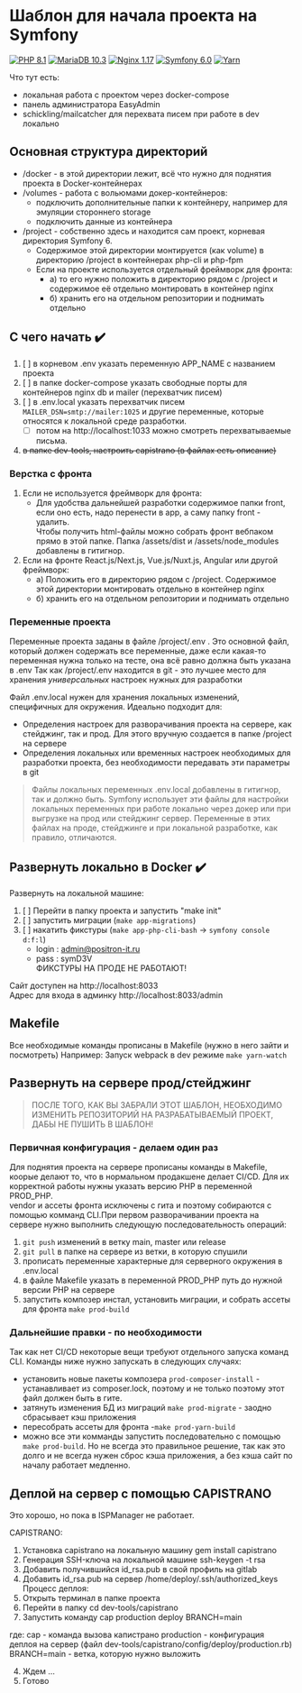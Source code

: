 # Шаблон для начала проекта на Symfony
[![PHP 8.1](https://img.shields.io/badge/php-8.1-%23777BB4?style=for-the-badge&logo=php&logoColor=black">)](https://www.php.net/releases/7_4_0.php)
[![MariaDB 10.3](https://img.shields.io/badge/MariaDB-10.3-003545?style=for-the-badge&logo=mariadb&logoColor=white)](https://mariadb.com/kb/en/mariadb-10332-release-notes/)
[![Nginx 1.17](https://img.shields.io/badge/nginx-1.17-%23009639.svg?style=for-the-badge&logo=nginx&logoColor=white)](https://nginx.org/en/CHANGES-1.18)
[![Symfony 6.0](https://img.shields.io/badge/symfony-6.0-%23000000.svg?style=for-the-badge&logo=symfony&logoColor=white)](https://symfony.com/doc/5.3)
[![Yarn](https://img.shields.io/badge/yarn-%232C8EBB.svg?style=for-the-badge&logo=yarn&logoColor=white)](https://www.npmjs.com/package/yarn/v/1.22.5)

Что тут есть:
+ локальная работа с проектом через docker-compose
+ панель администратора EasyAdmin
+ schickling/mailcatcher для перехвата писем при работе в dev локально

## Основная структура директорий
- /docker - в этой директории лежит, всё что нужно для поднятия проекта в Docker-контейнерах
- /volumes - работа с вольюмами докер-контейнеров:
  - подключить дополнительные папки к контейнеру, например для эмуляции стороннего storage
  - подключить данные из контейнера
- /project - собственно здесь и находится сам проект, корневая директория Symfony 6.
  - Содержимое этой директории монтируется (как volume) в директорию /project в контейнерах php-cli и php-fpm
  - Если на проекте используется отдельный фреймворк для фронта:
    - а) то его нужно положить в директорию рядом с /project и содержимое её отдельно монтировать в контейнер nginx
    - б) хранить его на отдельном репозитории и поднимать отдельно

## С чего начать :heavy_check_mark:

1) [ ] в корневом .env указать переменную APP_NAME с названием проекта
2) [ ] в папке docker-compose указать свободные порты для контейнеров nginx db и mailer (перехватчик писем)
3) [ ] в .env.local указать перехватчик писем ```MAILER_DSN=smtp://mailer:1025``` и другие переменные, которые относятся 
к локальной среде разработки. 
    - [ ] потом на http://localhost:1033 можно смотреть перехватываемые письма.
4) ~~в папке dev-tools, настроить capistrano  (в файлах есть описание)~~

### Верстка с фронта
1. Если не используется фреймворк для фронта:
   - Для удобства дальнейшей разработки содержимое папки front, если оно есть, надо перенести в app, а саму папку front - удалить. \
      Чтобы получить html-файлы можно собрать фронт вебпаком прямо в этой папке. Папка /assets/dist и /assets/node_modules добавлены в гитигнор.
2. Если на фронте React.js/Next.js, Vue.js/Nuxt.js, Angular или другой фреймворк:
    - а) Положить его в директорию рядом с /project. Содержимое этой директории монтировать отдельно в контейнер nginx
    - б) хранить его на отдельном репозитории и поднимать отдельно

### Переменные проекта
Переменные проекта заданы в файле /project/.env . Это основной файл, который должен содержать все переменные, даже если 
какая-то переменная нужна только на тесте, она всё равно должна быть указана в .env
Так как /project/.env находится в git - это лучшее место для хранения *универсальных* настроек нужных для разработки

Файл .env.local нужен для хранения локальных изменений, специфичных для окружения. Идеально подходит для:
- Определения настроек для разворачивания проекта на сервере, как стейджинг, так и прод. Для этого вручную создается 
в папке /project на сервере
- Определения локальных или временных настроек необходимых для разработки проекта, без необходимости передавать эти 
параметры в git 

> Файлы локальных переменных .env.local добавлены в гитигнор, так и должно быть. Symfony использует эти файлы для настройки
локальных переменных при работе локально через докер или при выгрузке на прод или стейджинг сервер. Переменные в этих файлах 
на проде, стейджинге и при локальной разработке, как правило, отличаются.  

## Развернуть локально в Docker :heavy_check_mark:
Развернуть на локальной машине:
1) [ ] Перейти в папку проекта и запустить "make init"
2) [ ] запустить миграции (``make app-migrations``)
3) [ ] накатить фикстуры (``make app-php-cli-bash`` -> ``symfony console d:f:l``)
    - login : admin@positron-it.ru
    - pass : symD3V \
    ФИКСТУРЫ НА ПРОДЕ НЕ РАБОТАЮТ!

Сайт доступен на http://localhost:8033 \
Адрес для входа в админку http://localhost:8033/admin

## Makefile
Все необходимые команды прописаны в Makefile (нужно в него зайти и посмотреть)
Например:
Запуск webpack в dev режиме
```make yarn-watch```

## Развернуть на сервере прод/стейджинг

> ПОСЛЕ ТОГО, КАК ВЫ ЗАБРАЛИ ЭТОТ ШАБЛОН,
НЕОБХОДИМО ИЗМЕНИТЬ РЕПОЗИТОРИЙ НА РАЗРАБАТЫВАЕМЫЙ ПРОЕКТ, ДАБЫ НЕ ПУШИТЬ В ШАБЛОН!

### Первичная конфигурация - делаем один раз

Для поднятия проекта на сервере прописаны команды в Makefile, коорые делают то, что в нормальном продакшене
делает CI/CD. Для их корректной работы нужны указать версию PHP в переменной PROD_PHP. \
vendor и ассеты фронта исключены с гита и поэтому собираются с помощью комманд CLI.При первом разворачивании проекта на 
сервере нужно выполнить следующую последовательность операций:

1) ```git push``` изменений в ветку main, master или release
2) ```git pull``` в папке на сервере из ветки, в которую спушили
3) прописать переменные характерные для серверного окружения в .env.local
4) в файле Makefile указать в переменной PROD_PHP путь до нужной версии PHP на сервере
5) запустить композер инстал, установить миграции, и собрать ассеты для фронта ```make prod-build```

### Дальнейшие правки - по необходимости
Так как нет CI/CD некоторые вещи требуют отдельного запуска команд CLI. Команды ниже нужно запускать в следующих
случаях:
- установить новые пакеты композера ```prod-composer-install``` - устанавливает из composer.lock, поэтому 
и не только поэтому этот файл должен быть в гите.
- затянуть изменения БД из миграций ```make prod-migrate``` - заодно сбрасывает кэш приложения
- пересобрать ассеты для фронта -```make prod-yarn-build```
- можно все эти комманды запустить последовательно с помощью ```make prod-build```. Но не всегда это правильное решение,
так как это долго и не всегда нужен сброс кэша приложения, а без кэша сайт по началу работает медленно.

## Деплой на сервер с помощью CAPISTRANO
Это хорошо, но пока в ISPManager не работает.

CAPISTRANO:
1) Установка capistrano на локальную машину
gem install capistrano
2) Генерация SSH-ключа на локальной машине
ssh-keygen -t rsa
3) Добавить получившийся id_rsa.pub в свой профиль на gitlab
4) Добавить id_rsa.pub на сервер
 /home/deploy/.ssh/authorized_keys
Процесс деплоя:
1) Открыть терминал в папке проекта
2) Перейти в папку
cd dev-tools/capistrano
3) Запустить команду
cap production deploy BRANCH=main

где:
cap - команда вызова капистрано
production - конфигурация деплоя на сервер (файл dev-tools/capistrano/config/deploy/production.rb)
BRANCH=main - ветка, которую нужно выложить

4) Ждем ...
5) Готово
